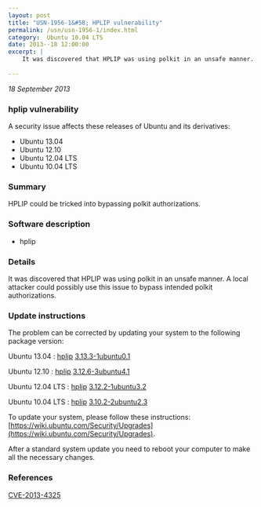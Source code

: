 ```yaml
---
layout: post
title: "USN-1956-1&#58; HPLIP vulnerability"
permalink: /usn/usn-1956-1/index.html
category:  Ubuntu 10.04 LTS
date: 2013--18 12:00:00
excerpt: |
    It was discovered that HPLIP was using polkit in an unsafe manner. A local attacker could possibly use this issue to bypass intended polkit authorizations. 
    
--- 
```

 
 

*18 September 2013*

### hplip vulnerability

A security issue affects these releases of Ubuntu and its derivatives:

* Ubuntu 13.04
* Ubuntu 12.10
* Ubuntu 12.04 LTS
* Ubuntu 10.04 LTS

### Summary

HPLIP could be tricked into bypassing polkit authorizations. 

### Software description

* hplip 

### Details

It was discovered that HPLIP was using polkit in an unsafe manner. A local attacker could possibly use this issue to bypass intended polkit authorizations. 

### Update instructions

The problem can be corrected by updating your system to the following package version:

Ubuntu 13.04
 : [hplip](https://launchpad.net/ubuntu/+source/hplip) <span> [3.13.3-1ubuntu0.1](https://launchpad.net/ubuntu/+source/hplip/3.13.3-1ubuntu0.1) </span> 

Ubuntu 12.10
 : [hplip](https://launchpad.net/ubuntu/+source/hplip) <span> [3.12.6-3ubuntu4.1](https://launchpad.net/ubuntu/+source/hplip/3.12.6-3ubuntu4.1) </span> 

Ubuntu 12.04 LTS
 : [hplip](https://launchpad.net/ubuntu/+source/hplip) <span> [3.12.2-1ubuntu3.2](https://launchpad.net/ubuntu/+source/hplip/3.12.2-1ubuntu3.2) </span> 

Ubuntu 10.04 LTS
 : [hplip](https://launchpad.net/ubuntu/+source/hplip) <span> [3.10.2-2ubuntu2.3](https://launchpad.net/ubuntu/+source/hplip/3.10.2-2ubuntu2.3) </span> 

To update your system, please follow these instructions: [https://wiki.ubuntu.com/Security/Upgrades](https://wiki.ubuntu.com/Security/Upgrades).

After a standard system update you need to reboot your computer to make all the necessary changes. 

### References

 
 [CVE-2013-4325](http://people.ubuntu.com/~ubuntu-security/cve/CVE-2013-4325)
 

